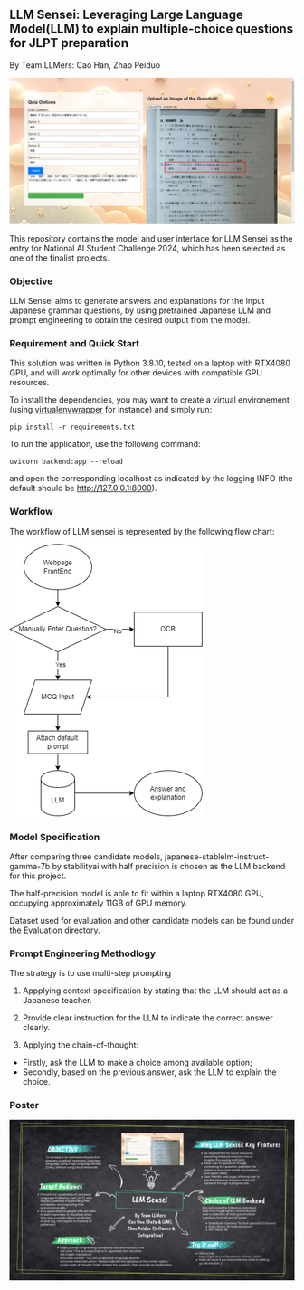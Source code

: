 ## LLM Sensei: Leveraging Large Language Model(LLM) to explain multiple-choice questions for JLPT preparation

By Team LLMers: Cao Han, Zhao Peiduo

![Demo](./static/demo.jpg)

This repository contains the model and user interface for LLM Sensei as the entry for National AI Student Challenge 2024, which has been selected as one of the finalist projects.

### Objective

LLM Sensei aims to generate answers and explanations for the input Japanese grammar questions, by using pretrained Japanese LLM and prompt engineering to obtain the desired output from the model.

### Requirement and Quick Start

This solution was written in Python 3.8.10, tested on a laptop with RTX4080 GPU, and will work optimally for other devices with compatible GPU resources.

To install the dependencies, you may want to create a virtual environement (using [virtualenvwrapper](https://virtualenvwrapper.readthedocs.io/en/latest/) for instance) and simply run: 

```
pip install -r requirements.txt
```

To run the application, use the following command:
```
uvicorn backend:app --reload
```

and open the corresponding localhost as indicated by the logging INFO (the default should be http://127.0.0.1:8000).

### Workflow

The workflow of LLM sensei is represented by the following flow chart:

![Workflow](./static/workflow.png)

### Model Specification

After comparing three candidate models, japanese-stablelm-instruct-gamma-7b by stabilityai with half precision is chosen as the LLM backend for this project.

The half-precision model is able to fit within a laptop RTX4080 GPU, occupying approximately 11GB of GPU memory. 

Dataset used for evaluation and other candidate models can be found under the Evaluation directory. 

### Prompt Engineering Methodlogy

The strategy is to use multi-step prompting 
1. Appplying context specification by stating that the LLM should act as a Japanese teacher. 

2. Provide clear instruction for the LLM to indicate the correct answer clearly.

3. Applying the chain-of-thought:
- Firstly, ask the LLM to make a choice among available option;
- Secondly, based on the previous answer, ask the LLM to explain the choice.

### Poster
![Poster](./static/poster.jpg)
